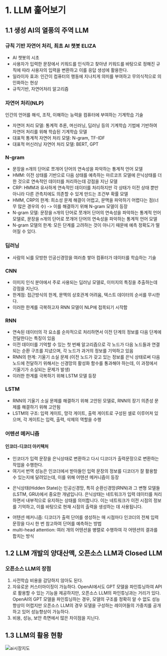 # 1. LLM 훑어보기
## 1.1 생성 AI의 열풍의 주역 LLM

### 규칙 기반 자연어 처리, 최초 AI 챗봇 ELIZA
- AI 챗봇의 시초
- 사용자가 입력한 문장에서 키워드를 인식하고 찾아낸 키워드를 바탕으로 정해진 규칙에 따라 사용자의 입력을 변환하고 이를 응답 생성에 활용한다.
- 일라이자 효과: 인간이 컴퓨터의 행동에 지나치게 의미를 부여하고 무의식적으로 의인화하는 현상
- 규칙기반, 자연어처리 알고리즘

### 자연어 처리(NLP)
인간의 언어를 해석, 조작, 이해하는 능력을 컴퓨터에 부여하는 기계학습 기술
- 자연어 처리 모델: 통계적 추론, 머신러닝, 딥러닝 등의 기계학습 기법에 기반하여 자연어 처리를 위해 학습된 기계학습 모델
- 대표적 통계적 자연어 처리 모델: N-gram, TF-IDF
- 대표적 머신러닝 자연어 처리 모델: BERT, GPT

### N-gram
- 문장을 n개의 단어로 쪼개어 단어의 연속성을 파악하는 통계적 언어 모델
- HMM: 이전 상태를 기반으로 다음 상태를 예측하는 마르코프 모델에 은닉상태를 더한 것으로 연속적인 데이터를 처리하는데 강점을 지닌 모델
- CRP: HMM과 유사하게 연속적인 데이터를 처리하지만 각 상태가 이전 상태 뿐만 아니라 다른 관측치에도 의존할 수 있게 만드는 조건부 확률 모델
- HMM, CRP의 한계: 희소성 문제 해결이 어렵고, 문맥을 파악하기 어렵다는 점(너무 많은 경우의 수) -> 이를 해결하기 위해 N-gram 모델이 등장
- N-gram 모델: 문장을 n개의 단어로 쪼개어 단어의 연속성을 파악하는 통계적 언어 모델로, 문장을 n개의 단어로 쪼개어 단어의 연속성을 파악하는 통계적 언어 모델
- N-gram 모델의 한계: 모든 단계를 고려하는 것이 아니기 때문에 예측 정확도가 떨어질 수 있다.

### 딥러닝
- 사람의 뇌를 모방한 인공신경망을 여러층 쌓아 컴퓨터가 데이터를 학습하는 기술

### CNN
- 이미지 인식 분야에서 주로 사용되는 딥러닝 모델로, 이미지의 특징을 추출하는데 강점을 지닌다.
- 한계점: 접근방식의 한계, 문맥의 상호관계 어려움, 텍스트 데이터의 순서를 무시한다.
- 이러한 한계를 극복하고자 RNN 모델이 NLP에 접목되기 시작함

### RNN
- 연속된 데이터의 각 요소를 순차적으로 처리하면서 이전 단계의 정보를 다음 단계에 전달한다는 특징이 있음
- 이전 데이터를 기억할 수 있는 첫 번째 알고리즘으로 각 노드가 다음 노드들과 연결되는 순환 구조를 지녔으며, 각 노드가 과거의 정보를 기억하고 있음
- RNN의 한계: 기울기 소실 문제 (이전 노드가 갖고 있는 정보를 은닉 상태로써 다음 노드에 전달하기 위해서는 신경망의 활성화 함수를 통과해야 하는데, 이 과정에서 기울기가 소실되는 문제가 발생)
- 이러한 한계를 극복하기 위해 LSTM 모델 등장

### LSTM
- RNN의 기울기 소실 문제를 해결하기 위해 고안된 모델로, RNN의 장기 의존성 문제를 해결하기 위해 고안됨
- LSTM의 구조: 입력 게이트, 망각 게이트, 출력 게이트로 구성된 셀로 이루어져 있으며, 각 게이트는 입력, 출력, 삭제의 역할을 수행

### 어텐션 메커니즘
#### 인코더-디코더 아키텍처 
- 인코더가 입력 문장을 은닉상태로 변환하고 다시 디코더가 출력문장으로 변환하는 작업을 수행한다. 
- 여기서 번역 성능은 인코더에서 받아들인 입력 문장의 정보를 디코더가 잘 활용할 수 있는지에 달려있는데, 이를 위해 어텐션 메커니즘이 등장
 * 은닉상태(Hidden State)는 인공신경망, 특히 순환신경망(RNN)과 그 변형 모델들(LSTM, GRU)에서 중요한 개념입니다. 은닉상태는 네트워크가 입력 데이터를 처리하면서 내부적으로 유지하는 상태를 의미합니다. 이는 네트워크가 이전 시점의 정보를 기억하고, 이를 바탕으로 현재 시점의 출력을 생성하는 데 사용됩니다.
- 어텐션 메커니즘: 디코더가 출력 단어를 생성하는 매 시점마다 인코더의 전체 입력 문장을 다시 한 번 참고하여 단어를 예측하는 방법
- multi-head attention: 여러 개의 어텐션을 병렬로 수행하여 각 어텐션의 결과를 합치는 방식

## 1.2 LLM 개발의 양대산맥, 오픈소스 LLM과 Closed LLM
### 오픈소스 LLM의 장점
1) 사전학습 비용을 감당하지 않아도 된다.
2) 자유로운 커스터마이징이 가능하다. 
OpenAI에서도 GPT 모델을 파인튜닝하여 API로 활용할 수 있는 기능을 제공하지만, 오픈소스 LLM의 파인튜닝과는 거리가 있다.
OpenAI의 GPT 모델을 파인튜닝하는 경우, 모델의 구조를 정확히 알 수 없도 성능향상이 어렵지만 오픈소스 LLM의 경우 모델을 구성하는 레이어들의 가중치를 공개하고 있어 성능향상이 가능하다.
3) 비용, 성능, 보안 측면에서 많은 차이점을 지닌다.

## 1.3 LLM의 활용 현황
![ai시장지도](https://cdn.maily.so/oyf8nautaueamlkssv8muxdkb6hq)
